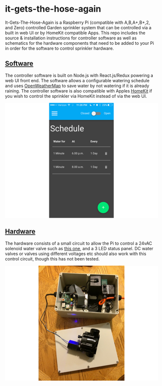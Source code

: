 # it-gets-the-hose-again
It-Gets-The-Hose-Again is a Raspberry Pi (compatible with A,B,A+,B+,2, and Zero) controlled Garden sprinkler system that can be controlled via a built in web UI or by HomeKit compatible Apps. This repo includes the source & installation instructions for controller software as well as schematics for the hardware components that need to be added to your Pi in order for the software to control sprinkler hardware.

[Software](web/README.md)
-------------------------
The controller software is built on Node.js with React.js/Redux powering a web UI front end. The software allows a configurable watering schedule and uses [OpenWeatherMap](http://openweathermap.org) to save water by not watering if it is already raining. The controller software is also compatible with Apples [HomeKit](http://www.apple.com/ios/homekit) if you wish to control the sprinkler via HomeKit instead of via the web UI.

![The web UI on mobile](schedule-mobile.png)

[Hardware](hardware/README.md)
------------------------------
The hardware consists of a small circuit to allow the Pi to control a 24vAC solenoid water valve such as [this one](http://www.amazon.com/gp/product/B00002N8NV), and a 3 LED status panel. DC water valves or valves using different voltages etc should also work with this control circuit, though this has not been tested.

![The assembled hardware](completed-assembly.png)
